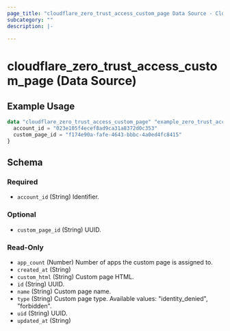 ```yaml
---
page_title: "cloudflare_zero_trust_access_custom_page Data Source - Cloudflare"
subcategory: ""
description: |-
  
---
```


# cloudflare_zero_trust_access_custom_page (Data Source)



## Example Usage

```terraform
data "cloudflare_zero_trust_access_custom_page" "example_zero_trust_access_custom_page" {
  account_id = "023e105f4ecef8ad9ca31a8372d0c353"
  custom_page_id = "f174e90a-fafe-4643-bbbc-4a0ed4fc8415"
}
```

<!-- schema generated by tfplugindocs -->
## Schema

### Required

- `account_id` (String) Identifier.

### Optional

- `custom_page_id` (String) UUID.

### Read-Only

- `app_count` (Number) Number of apps the custom page is assigned to.
- `created_at` (String)
- `custom_html` (String) Custom page HTML.
- `id` (String) UUID.
- `name` (String) Custom page name.
- `type` (String) Custom page type.
Available values: "identity_denied", "forbidden".
- `uid` (String) UUID.
- `updated_at` (String)


